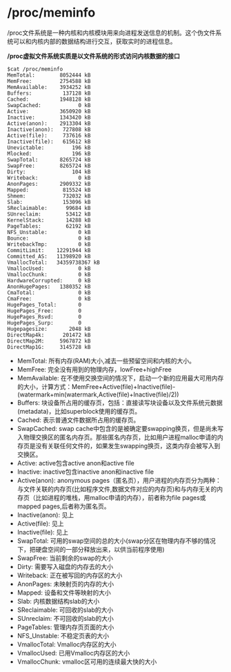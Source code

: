 # /proc/meminfo

/proc文件系统是一种内核和内核模块用来向进程发送信息的机制。这个伪文件系统可以和内核内部的数据结构进行交互，获取实时的进程信息。

**/proc虚拟文件系统实质是以文件系统的形式访问内核数据的接口**

```
$cat /proc/meminfo
MemTotal:        8052444 kB
MemFree:         2754588 kB
MemAvailable:    3934252 kB
Buffers:          137128 kB
Cached:          1948128 kB
SwapCached:            0 kB
Active:          3650920 kB
Inactive:        1343420 kB
Active(anon):    2913304 kB
Inactive(anon):   727808 kB
Active(file):     737616 kB
Inactive(file):   615612 kB
Unevictable:         196 kB
Mlocked:             196 kB
SwapTotal:       8265724 kB
SwapFree:        8265724 kB
Dirty:               104 kB
Writeback:             0 kB
AnonPages:       2909332 kB
Mapped:           815524 kB
Shmem:            732032 kB
Slab:             153096 kB
SReclaimable:      99684 kB
SUnreclaim:        53412 kB
KernelStack:       14288 kB
PageTables:        62192 kB
NFS_Unstable:          0 kB
Bounce:                0 kB
WritebackTmp:          0 kB
CommitLimit:    12291944 kB
Committed_AS:   11398920 kB
VmallocTotal:   34359738367 kB
VmallocUsed:           0 kB
VmallocChunk:          0 kB
HardwareCorrupted:     0 kB
AnonHugePages:   1380352 kB
CmaTotal:              0 kB
CmaFree:               0 kB
HugePages_Total:       0
HugePages_Free:        0
HugePages_Rsvd:        0
HugePages_Surp:        0
Hugepagesize:       2048 kB
DirectMap4k:      201472 kB
DirectMap2M:     5967872 kB
DirectMap1G:     3145728 kB
```

- MemTotal: 所有内存(RAM)大小,减去一些预留空间和内核的大小。
- MemFree: 完全没有用到的物理内存，lowFree+highFree
- MemAvailable: 在不使用交换空间的情况下，启动一个新的应用最大可用内存的大小，计算方式：MemFree+Active(file)+Inactive(file)-(watermark+min(watermark,Active(file)+Inactive(file)/2))
- Buffers: 块设备所占用的缓存页，包括：直接读写块设备以及文件系统元数据(metadata)，比如superblock使用的缓存页。
- Cached: 表示普通文件数据所占用的缓存页。
- SwapCached: swap cache中包含的是被确定要swapping换页，但是尚未写入物理交换区的匿名内存页。那些匿名内存页，比如用户进程malloc申请的内存页是没有关联任何文件的，如果发生swapping换页，这类内存会被写入到交换区。
- Active: active包含active anon和active file
- Inactive: inactive包含inactive anon和inactive file
- Active(anon): anonymous pages（匿名页），用户进程的内存页分为两种：与文件关联的内存页(比如程序文件,数据文件对应的内存页)和与内存无关的内存页（比如进程的堆栈，用malloc申请的内存），前者称为file pages或mapped pages,后者称为匿名页。
- Inactive(anon): 见上
- Active(file): 见上
- Inactive(file): 见上
- SwapTotal: 可用的swap空间的总的大小(swap分区在物理内存不够的情况下，把硬盘空间的一部分释放出来，以供当前程序使用)
- SwapFree: 当前剩余的swap的大小
- Dirty: 需要写入磁盘的内存去的大小
- Writeback: 正在被写回的内存区的大小
- AnonPages: 未映射页的内存的大小
- Mapped: 设备和文件等映射的大小
- Slab: 内核数据结构slab的大小
- SReclaimable: 可回收的slab的大小
- SUnreclaim: 不可回收的slab的大小
- PageTables: 管理内存页页面的大小
- NFS_Unstable: 不稳定页表的大小
- VmallocTotal: Vmalloc内存区的大小
- VmallocUsed: 已用Vmalloc内存区的大小
- VmallocChunk: vmalloc区可用的连续最大快的大小
